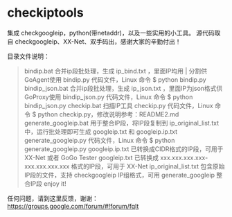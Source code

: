 checkiptools
============

集成 checkgoogleip，python(带netaddr)，以及一些实用的小工具。
源代码取自 checkgoogleip、XX-Net、双手码出，感谢大家的辛勤付出！


目录文件说明：
 > bindip.bat             合并ip段批处理，生成 ip_bind.txt ，里面IP均用 | 分割供GoAgent使用
 > bindip.py              代码文件，Linux 命令 $ python bindip.py
 > bindip_json.bat        合并ip段批处理，生成 ip_json.txt ，里面IP为json格式供GoProxy使用
 > bindip_json.py         代码文件，Linux 命令 $ python bindip_json.py
 > checkip.bat            扫描IP工具
 > checkip.py             代码文件，Linux 命令 $ python checkip.py，修改说明参考：README2.md
 > generate_googleip.bat  用于整合IP段，将IP段复制到 ip_original_list.txt 中，运行批处理即可生成 googleip.txt 和 googleip.ip.txt
 > generate_googleip.py   代码文件，Linux 命令 $ python generate_googleip.py
 > googleip.ip.txt        已转换成CIDR格式的IP段，可用于 XX-Net 或者 GoGo Tester
 > googleip.txt           已转换成 xxx.xxx.xxx.xxx-xxx.xxx.xxx.xxx 格式的IP段，可用于 XX-Net
 > ip_original_list.txt   包含原始IP段的文件，支持 checkgoogleip IP组格式，可用 generate_googleip 整合IP段
 > enjoy it!

任何问题，请到这里反馈，谢谢：https://groups.google.com/forum/#!forum/fqlt
